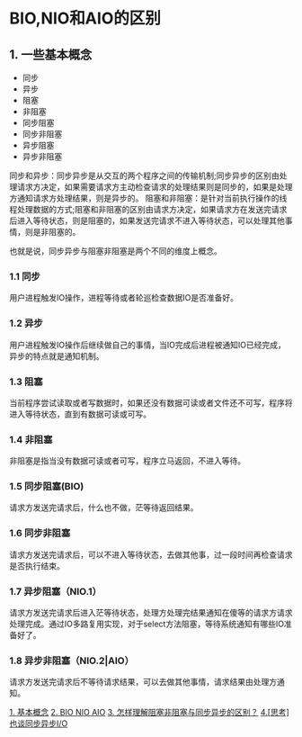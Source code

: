 # BIO,NIO和AIO的区别

## 1. 一些基本概念

* 同步
* 异步
* 阻塞
* 非阻塞
* 同步阻塞
* 同步非阻塞
* 异步阻塞
* 异步非阻塞

同步和异步：同步异步是从交互的两个程序之间的传输机制;同步异步的区别由处理请求方决定，如果需要请求方主动检查请求的处理结果则是同步的，如果是处理方通知请求方处理结果，则是异步的。
阻塞和非阻塞：是针对当前执行操作的线程处理数据的方式;阻塞和非阻塞的区别由请求方决定，如果请求方在发送完请求后进入等待状态，则是阻塞的，如果发送完请求不进入等待状态，可以处理其他事情，则是非阻塞的。

也就是说，同步异步与阻塞非阻塞是两个不同的维度上概念。

### 1.1 同步

用户进程触发IO操作，进程等待或者轮巡检查数据IO是否准备好。

### 1.2 异步

用户进程触发IO操作后继续做自己的事情，当IO完成后进程被通知IO已经完成，异步的特点就是通知机制。

### 1.3 阻塞

当前程序尝试读取或者写数据时，如果还没有数据可读或者文件还不可写，程序将进入等待状态，直到有数据可读或可写。

### 1.4 非阻塞

非阻塞是指当没有数据可读或者可写，程序立马返回，不进入等待。

### 1.5 同步阻塞(BIO)

请求方发送完请求后，什么也不做，茫等待返回结果。

### 1.6 同步非阻塞

请求方发送完请求后，可以不进入等待状态，去做其他事，过一段时间再检查请求是否执行结束。

### 1.7 异步阻塞（NIO.1）

请求方发送完请求后进入茫等待状态，处理方处理完结果通知在傻等的请求方请求处理完成。通过IO多路复用实现，对于select方法阻塞，等待系统通知有哪些IO准备好了。

### 1.8 异步非阻塞（NIO.2|AIO）

请求方发送完请求后不等待请求结果，可以去做其他事情，请求结果由处理方通知。

[1. 基本概念](http://www.programering.com/a/MTO3IzMwATk.html)
[2. BIO NIO AIO](http://www.programering.com/a/MDM0YzMwATE.html)
[3. 怎样理解阻塞非阻塞与同步异步的区别？](http://www.zhihu.com/question/19732473)
[4.[思考] 也谈同步异步I/O](http://www.smithfox.com/?e=191)